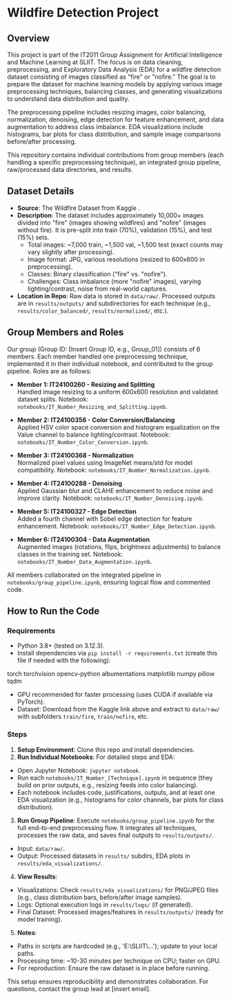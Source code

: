 # Wildfire Detection Project

## Overview
This project is part of the IT2011 Group Assignment for Artificial Intelligence and Machine Learning at SLIIT. The focus is on data cleaning, preprocessing, and Exploratory Data Analysis (EDA) for a wildfire detection dataset consisting of images classified as "fire" or "nofire." The goal is to prepare the dataset for machine learning models by applying various image preprocessing techniques, balancing classes, and generating visualizations to understand data distribution and quality.

The preprocessing pipeline includes resizing images, color balancing, normalization, denoising, edge detection for feature enhancement, and data augmentation to address class imbalance. EDA visualizations include histograms, bar plots for class distribution, and sample image comparisons before/after processing.

This repository contains individual contributions from group members (each handling a specific preprocessing technique), an integrated group pipeline, raw/processed data directories, and results.

## Dataset Details
- **Source**: The Wildfire Dataset from Kaggle [](https://www.kaggle.com/datasets/elmadafri/the-wildfire-dataset).
- **Description**: The dataset includes approximately 10,000+ images divided into "fire" (images showing wildfires) and "nofire" (images without fire). It is pre-split into train (70%), validation (15%), and test (15%) sets.
  - Total images: ~7,000 train, ~1,500 val, ~1,500 test (exact counts may vary slightly after processing).
  - Image format: JPG, various resolutions (resized to 600x600 in preprocessing).
  - Classes: Binary classification ("fire" vs. "nofire").
  - Challenges: Class imbalance (more "nofire" images), varying lighting/contrast, noise from real-world captures.
- **Location in Repo**: Raw data is stored in `data/raw/`. Processed outputs are in `results/outputs/` and subdirectories for each technique (e.g., `results/color_balanced/`, `results/normalized/`, etc.).

## Group Members and Roles
Our group (Group ID: [Insert Group ID, e.g., Group_01]) consists of 6 members. Each member handled one preprocessing technique, implemented it in their individual notebook, and contributed to the group pipeline. Roles are as follows:

- **Member 1: IT24100260 - Resizing and Splitting**  
  Handled image resizing to a uniform 600x600 resolution and validated dataset splits. Notebook: `notebooks/IT_Number_Resizing_and_Splitting.ipynb`.

- **Member 2: IT24100356 - Color Conversion/Balancing**  
  Applied HSV color space conversion and histogram equalization on the Value channel to balance lighting/contrast. Notebook: `notebooks/IT_Number_Color_Conversion.ipynb`.

- **Member 3: IT24100368 - Normalization**  
  Normalized pixel values using ImageNet means/std for model compatibility. Notebook: `notebooks/IT_Number_Normalization.ipynb`.

- **Member 4: IT24100288 - Denoising**  
  Applied Gaussian blur and CLAHE enhancement to reduce noise and improve clarity. Notebook: `notebooks/IT_Number_Denoising.ipynb`.

- **Member 5: IT24100327 - Edge Detection**  
  Added a fourth channel with Sobel edge detection for feature enhancement. Notebook: `notebooks/IT_Number_Edge_Detection.ipynb`.

- **Member 6: IT24100304 - Data Augmentation**  
  Augmented images (rotations, flips, brightness adjustments) to balance classes in the training set. Notebook: `notebooks/IT_Number_Data_Augmentation.ipynb`.

All members collaborated on the integrated pipeline in `notebooks/group_pipeline.ipynb`, ensuring logical flow and commented code.

## How to Run the Code
### Requirements
- Python 3.8+ (tested on 3.12.3).
- Install dependencies via `pip install -r requirements.txt` (create this file if needed with the following):

torch
torchvision
opencv-python
albumentations
matplotlib
numpy
pillow
tqdm

- GPU recommended for faster processing (uses CUDA if available via PyTorch).
- Dataset: Download from the Kaggle link above and extract to `data/raw/` with subfolders `train/fire`, `train/nofire`, etc.

### Steps
1. **Setup Environment**: Clone this repo and install dependencies.
2. **Run Individual Notebooks**: For detailed steps and EDA:
 - Open Jupyter Notebook: `jupyter notebook`.
 - Run each `notebooks/IT_Number_[Technique].ipynb` in sequence (they build on prior outputs, e.g., resizing feeds into color balancing).
 - Each notebook includes code, justifications, outputs, and at least one EDA visualization (e.g., histograms for color channels, bar plots for class distribution).
3. **Run Group Pipeline**: Execute `notebooks/group_pipeline.ipynb` for the full end-to-end preprocessing flow. It integrates all techniques, processes the raw data, and saves final outputs to `results/outputs/`.
 - Input: `data/raw/`.
 - Output: Processed datasets in `results/` subdirs, EDA plots in `results/eda_visualizations/`.
4. **View Results**:
 - Visualizations: Check `results/eda_visualizations/` for PNG/JPEG files (e.g., class distribution bars, before/after image samples).
 - Logs: Optional execution logs in `results/logs/` (if generated).
 - Final Dataset: Processed images/features in `results/outputs/` (ready for model training).
5. **Notes**:
 - Paths in scripts are hardcoded (e.g., 'E:\\SLIIT\\...'); update to your local paths.
 - Processing time: ~10-30 minutes per technique on CPU; faster on GPU.
 - For reproduction: Ensure the raw dataset is in place before running.

This setup ensures reproducibility and demonstrates collaboration. For questions, contact the group lead at [insert email].